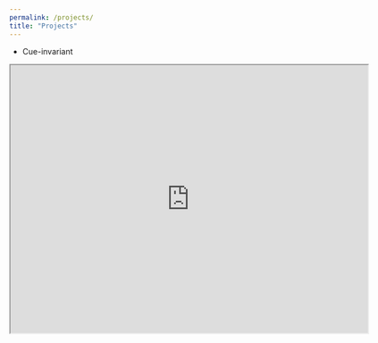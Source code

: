 ```yaml
---
permalink: /projects/
title: "Projects"
---
```


- Cue-invariant
<iframe src="https://drive.google.com/file/d/1uZXrYfWPn6vAuWKsE6dXBn042jKZCigl/preview" width="640" height="480" allow="autoplay"></iframe>
